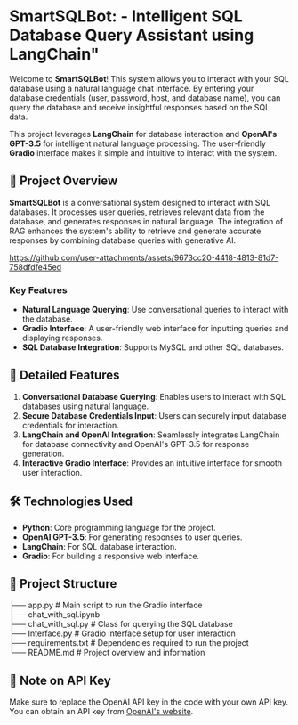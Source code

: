 # **SmartSQLBot**: - Intelligent SQL Database Query Assistant using LangChain"

Welcome to **SmartSQLBot**! This system allows you to interact with your SQL database using a natural language chat interface. By entering your database credentials (user, password, host, and database name), you can query the database and receive insightful responses based on the SQL data.

This project leverages **LangChain** for database interaction and **OpenAI's GPT-3.5** for intelligent natural language processing. The user-friendly **Gradio** interface makes it simple and intuitive to interact with the system.

## 🚀 Project Overview
**SmartSQLBot** is a conversational system designed to interact with SQL databases. It processes user queries, retrieves relevant data from the database, and generates responses in natural language. The integration of RAG enhances the system's ability to retrieve and generate accurate responses by combining database queries with generative AI.


https://github.com/user-attachments/assets/9673cc20-4418-4813-81d7-758dfdfe45ed


### Key Features
- **Natural Language Querying**: Use conversational queries to interact with the database.
- **Gradio Interface**: A user-friendly web interface for inputting queries and displaying responses.
- **SQL Database Integration**: Supports MySQL and other SQL databases.

## 🎯 Detailed Features
1. **Conversational Database Querying**: Enables users to interact with SQL databases using natural language.
3. **Secure Database Credentials Input**: Users can securely input database credentials for interaction.
4. **LangChain and OpenAI Integration**: Seamlessly integrates LangChain for database connectivity and OpenAI's GPT-3.5 for response generation.
5. **Interactive Gradio Interface**: Provides an intuitive interface for smooth user interaction.

## 🛠️ Technologies Used
- **Python**: Core programming language for the project.
- **OpenAI GPT-3.5**: For generating responses to user queries.
- **LangChain**: For SQL database interaction.
- **Gradio**: For building a responsive web interface.

## 📂 Project Structure
├── app.py                 # Main script to run the Gradio interface  
├── chat_with_sql.ipynb  
├── chat_with_sql.py       # Class for querying the SQL database  
├── Interface.py           # Gradio interface setup for user interaction  
├── requirements.txt       # Dependencies required to run the project  
└── README.md              # Project overview and information  


## 📝 Note on API Key
Make sure to replace the OpenAI API key in the code with your own API key. You can obtain an API key from [OpenAI's website](https://openai.com).
